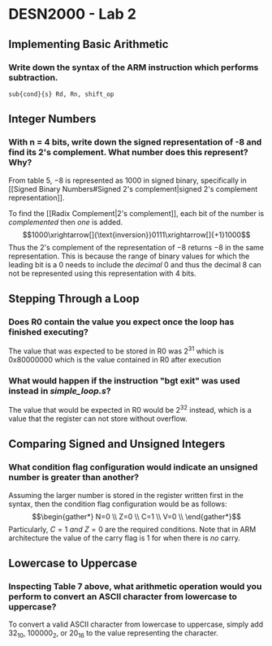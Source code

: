 # DESN2000 - Lab 2
## Implementing Basic Arithmetic
### Write down the syntax of the ARM instruction which performs subtraction.
```armasm
sub{cond}{s} Rd, Rn, shift_op
```
## Integer Numbers
### With n = 4 bits, write down the signed representation of -8 and find its 2's complement. What number does this represent? Why?
From table 5, $-8$ is represented as $1000$ in signed binary, specifically in [[Signed Binary Numbers#Signed 2's complement|signed 2's complement representation]].

To find the [[Radix Complement|2's complement]], each bit of the number is *complemented* then *one* is added.
$$1000\xrightarrow[]{\text{inversion}}0111\xrightarrow[]{+1}1000$$
Thus the 2's complement of the representation of $-8$ returns $-8$ in the same representation. This is because the range of binary values for which the leading bit is a $0$ needs to include the *decimal* $0$ and thus the decimal $8$ can not be represented using this representation with $4$ bits.

## Stepping Through a Loop
### Does R0 contain the value you expect once the loop has finished executing?
The value that was expected to be stored in R0 was $2^{31}$ which is 0x80000000 which is the value contained in R0 after execution

### What would happen if the instruction "bgt exit" was used instead in *simple_loop.s*?
The value that would be expected in R0 would be $2^{32}$ instead, which is a value that the register can not store without overflow.

## Comparing Signed and Unsigned Integers
### What condition flag configuration would indicate an unsigned number is greater than another?
Assuming the larger number is stored in the register written first in the syntax, then the condition flag configuration would be as follows:
$$\begin{gather*}
N=0 \\
Z=0 \\
C=1 \\
V=0 \\
\end{gather*}$$
Particularly, $C=1$ *and* $Z=0$ are the required conditions. Note that in ARM architecture the value of the carry flag is $1$ for when there is *no* carry.

## Lowercase to Uppercase
### Inspecting Table 7 above, what arithmetic operation would you perform to convert an ASCII character from lowercase to uppercase?
To convert a valid ASCII character from lowercase to uppercase, simply add $32_{10}$, $100000_{2}$, or $20_{16}$ to the value representing the character.